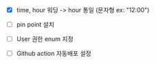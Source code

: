 - [X] time, hour 워딩 -> hour 통일 (문자형 ex: "12:00")
- [ ] pin point 설치
- [ ] User 권한 enum 지정
- [ ] Github action 자동배포 설정
 

